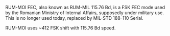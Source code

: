 RUM-MOI FEC, also known as RUM-MIL 115.76 Bd, is a FSK FEC mode used by the Romanian Ministry of Internal Affairs, supposedly under military use. This is no longer used today, replaced by MIL-STD 188-110 Serial.

RUM-MOI uses ~412 FSK shift with 115.76 Bd speed.